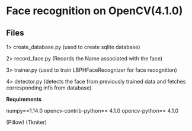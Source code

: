 # Face recognition on  OpenCV(4.1.0)





## Files

1> create_database.py (used to create sqlite database)

2> record_face.py (Records the Name associated with the face)

3> trainer.py (used to train LBPHFaceRecognizer for face recognition)

4> detector.py (detects the face from previously trained data and fetches corresponding info from database) 

**Requirements**

numpy==1.14.0
opencv-contrib-python== 4.1.0
opencv-python== 4.1.0

(Pillow)
(Tkniter)

